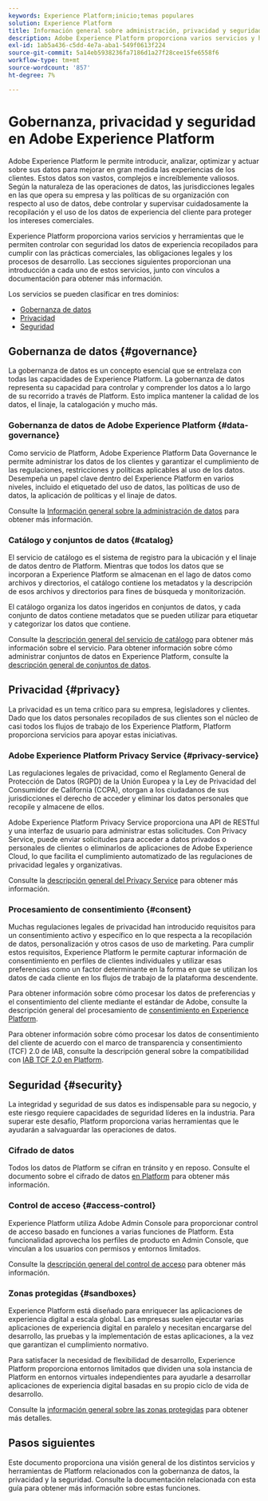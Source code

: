 ```yaml
---
keywords: Experience Platform;inicio;temas populares
solution: Experience Platform
title: Información general sobre administración, privacidad y seguridad
description: Adobe Experience Platform proporciona varios servicios y herramientas que le permiten controlar con seguridad los datos de experiencia recopilados para cumplir con las prácticas comerciales, las obligaciones legales y el proceso de desarrollo.
exl-id: 1ab5a436-c5dd-4e7a-aba1-549f0613f224
source-git-commit: 5a14eb5938236fa7186d1a27f28cee15fe6558f6
workflow-type: tm+mt
source-wordcount: '857'
ht-degree: 7%

---
```


# Gobernanza, privacidad y seguridad en Adobe Experience Platform

Adobe Experience Platform le permite introducir, analizar, optimizar y actuar sobre sus datos para mejorar en gran medida las experiencias de los clientes. Estos datos son vastos, complejos e increíblemente valiosos. Según la naturaleza de las operaciones de datos, las jurisdicciones legales en las que opera su empresa y las políticas de su organización con respecto al uso de datos, debe controlar y supervisar cuidadosamente la recopilación y el uso de los datos de experiencia del cliente para proteger los intereses comerciales.

Experience Platform proporciona varios servicios y herramientas que le permiten controlar con seguridad los datos de experiencia recopilados para cumplir con las prácticas comerciales, las obligaciones legales y los procesos de desarrollo. Las secciones siguientes proporcionan una introducción a cada uno de estos servicios, junto con vínculos a documentación para obtener más información.

Los servicios se pueden clasificar en tres dominios:

* [Gobernanza de datos](#governance)
* [Privacidad](#privacy)
* [Seguridad](#security)

## Gobernanza de datos {#governance}

La gobernanza de datos es un concepto esencial que se entrelaza con todas las capacidades de Experience Platform. La gobernanza de datos representa su capacidad para controlar y comprender los datos a lo largo de su recorrido a través de Platform. Esto implica mantener la calidad de los datos, el linaje, la catalogación y mucho más.

### Gobernanza de datos de Adobe Experience Platform {#data-governance}

Como servicio de Platform, Adobe Experience Platform Data Governance le permite administrar los datos de los clientes y garantizar el cumplimiento de las regulaciones, restricciones y políticas aplicables al uso de los datos. Desempeña un papel clave dentro del Experience Platform en varios niveles, incluido el etiquetado del uso de datos, las políticas de uso de datos, la aplicación de políticas y el linaje de datos.

Consulte la [Información general sobre la administración de datos](../../data-governance/home.md) para obtener más información.

### Catálogo y conjuntos de datos {#catalog}

El servicio de catálogo es el sistema de registro para la ubicación y el linaje de datos dentro de Platform. Mientras que todos los datos que se incorporan a Experience Platform se almacenan en el lago de datos como archivos y directorios, el catálogo contiene los metadatos y la descripción de esos archivos y directorios para fines de búsqueda y monitorización.

El catálogo organiza los datos ingeridos en conjuntos de datos, y cada conjunto de datos contiene metadatos que se pueden utilizar para etiquetar y categorizar los datos que contiene.

Consulte la [descripción general del servicio de catálogo](../../catalog/home.md) para obtener más información sobre el servicio. Para obtener información sobre cómo administrar conjuntos de datos en Experience Platform, consulte la [descripción general de conjuntos de datos](../../catalog/datasets/overview.md).

## Privacidad {#privacy}

La privacidad es un tema crítico para su empresa, legisladores y clientes. Dado que los datos personales recopilados de sus clientes son el núcleo de casi todos los flujos de trabajo de los Experience Platform, Platform proporciona servicios para apoyar estas iniciativas.

### Adobe Experience Platform Privacy Service {#privacy-service}

Las regulaciones legales de privacidad, como el Reglamento General de Protección de Datos (RGPD) de la Unión Europea y la Ley de Privacidad del Consumidor de California (CCPA), otorgan a los ciudadanos de sus jurisdicciones el derecho de acceder y eliminar los datos personales que recopile y almacene de ellos.

Adobe Experience Platform Privacy Service proporciona una API de RESTful y una interfaz de usuario para administrar estas solicitudes. Con Privacy Service, puede enviar solicitudes para acceder a datos privados o personales de clientes o eliminarlos de aplicaciones de Adobe Experience Cloud, lo que facilita el cumplimiento automatizado de las regulaciones de privacidad legales y organizativas.

Consulte la [descripción general del Privacy Service](../../privacy-service/home.md) para obtener más información.

### Procesamiento de consentimiento {#consent}

Muchas regulaciones legales de privacidad han introducido requisitos para un consentimiento activo y específico en lo que respecta a la recopilación de datos, personalización y otros casos de uso de marketing. Para cumplir estos requisitos, Experience Platform le permite capturar información de consentimiento en perfiles de clientes individuales y utilizar esas preferencias como un factor determinante en la forma en que se utilizan los datos de cada cliente en los flujos de trabajo de la plataforma descendente.

Para obtener información sobre cómo procesar los datos de preferencias y el consentimiento del cliente mediante el estándar de Adobe, consulte la descripción general del procesamiento de [consentimiento en Experience Platform](./consent/adobe/overview.md).

Para obtener información sobre cómo procesar los datos de consentimiento del cliente de acuerdo con el marco de transparencia y consentimiento (TCF) 2.0 de IAB, consulte la descripción general sobre la compatibilidad con [IAB TCF 2.0 en Platform](./consent/iab/overview.md).

## Seguridad {#security}

La integridad y seguridad de sus datos es indispensable para su negocio, y este riesgo requiere capacidades de seguridad líderes en la industria. Para superar este desafío, Platform proporciona varias herramientas que le ayudarán a salvaguardar las operaciones de datos.

### Cifrado de datos

Todos los datos de Platform se cifran en tránsito y en reposo. Consulte el documento sobre el cifrado de datos [en Platform](./encryption.md) para obtener más información.

### Control de acceso {#access-control}

Experience Platform utiliza Adobe Admin Console para proporcionar control de acceso basado en funciones a varias funciones de Platform. Esta funcionalidad aprovecha los perfiles de producto en Admin Console, que vinculan a los usuarios con permisos y entornos limitados.

Consulte la [descripción general del control de acceso](../../access-control/home.md) para obtener más información.

### Zonas protegidas {#sandboxes}

Experience Platform está diseñado para enriquecer las aplicaciones de experiencia digital a escala global. Las empresas suelen ejecutar varias aplicaciones de experiencia digital en paralelo y necesitan encargarse del desarrollo, las pruebas y la implementación de estas aplicaciones, a la vez que garantizan el cumplimiento normativo.

Para satisfacer la necesidad de flexibilidad de desarrollo, Experience Platform proporciona entornos limitados que dividen una sola instancia de Platform en entornos virtuales independientes para ayudarle a desarrollar aplicaciones de experiencia digital basadas en su propio ciclo de vida de desarrollo.

Consulte la [información general sobre las zonas protegidas](../../sandboxes/home.md) para obtener más detalles.

## Pasos siguientes

Este documento proporciona una visión general de los distintos servicios y herramientas de Platform relacionados con la gobernanza de datos, la privacidad y la seguridad. Consulte la documentación relacionada con esta guía para obtener más información sobre estas funciones.

